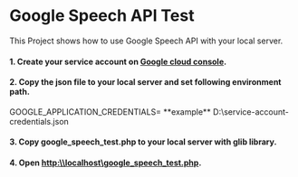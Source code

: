 # Google Speech API Test

This Project shows how to use Google Speech API with your local server.

<h4>1. Create your service account on <a href="https://console.developers.google.com/projectselector/apis/credentials">Google cloud console</a>.</h4>

<h4>2. Copy the json file to your local server and set following environment path.</h4>
	GOOGLE_APPLICATION_CREDENTIALS=<path of downloaded json file>
	**example** D:\service-account-credentials.json
	
<h4>3. Copy google_speech_test.php to your local server with glib library.</h4>

<h4>4. Open <a href="http:\\localhost\google_speech_test.php">http:\\localhost\google_speech_test.php</a>.</h4>

